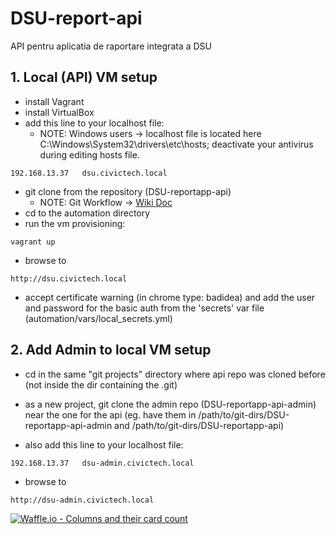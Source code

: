 # DSU-report-api
API pentru aplicatia de raportare integrata a DSU

## 1. Local (API) VM setup
- install Vagrant
- install VirtualBox
- add this line to your localhost file: 
  - NOTE: Windows users -> localhost file is located here C:\Windows\System32\drivers\etc\hosts; deactivate your antivirus during editing hosts file.
```
192.168.13.37   dsu.civictech.local
```
- git clone from the repository (DSU-reportapp-api)
    - NOTE: Git Workflow -> [Wiki Doc](https://github.com/civictechro/DSU-reportapp-api/wiki/Git-Workflow)
- cd to the automation directory
- run the vm provisioning:
```
vagrant up
```
- browse to 
```
http://dsu.civictech.local
```
- accept certificate warning (in chrome type: badidea) and add the user and password for the basic auth from the 'secrets' var file (automation/vars/local_secrets.yml)


## 2. Add Admin to local VM setup
- cd in the same "git projects" directory where api repo was cloned before (not inside the dir containing the .git)
- as a new project, git clone the admin repo (DSU-reportapp-api-admin) near the one for the api (eg. have them in /path/to/git-dirs/DSU-reportapp-api-admin and /path/to/git-dirs/DSU-reportapp-api)

- also add this line to your localhost file: 
```
192.168.13.37   dsu-admin.civictech.local
```
- browse to 
```
http://dsu-admin.civictech.local
```


[![Waffle.io - Columns and their card count](https://badge.waffle.io/civictechro/DSU-reportapp-api.svg?columns=all)](https://waffle.io/civictechro/DSU-reportapp-api)
